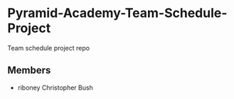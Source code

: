# Pyramid-Academy-Team-Schedule-Project
Team schedule project repo

## Members
- riboney
Christopher Bush